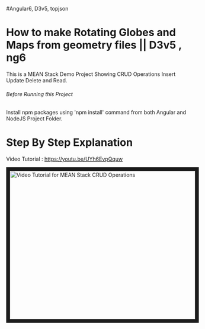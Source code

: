 #Angular6, D3v5, topjson

# How to make Rotating Globes and Maps from geometry files || D3v5 , ng6
This is a MEAN Stack Demo Project Showing CRUD Operations Insert Update Delete and Read.

###### Before Running this Project
Install npm packages using 'npm install' command from both Angular and NodeJS Project Folder. 

 # Step By Step Explanation
 
 Video Tutorial : https://youtu.be/UYh6EvpQquw
 
 <a href="http://www.youtube.com/watch?feature=player_embedded&v=UYh6EvpQquw
" target="_blank"><img src="http://img.youtube.com/vi/UYh6EvpQquw/0.jpg" 
alt="Video Tutorial for MEAN Stack CRUD Operations" width="500" height="400" border="10" /></a>